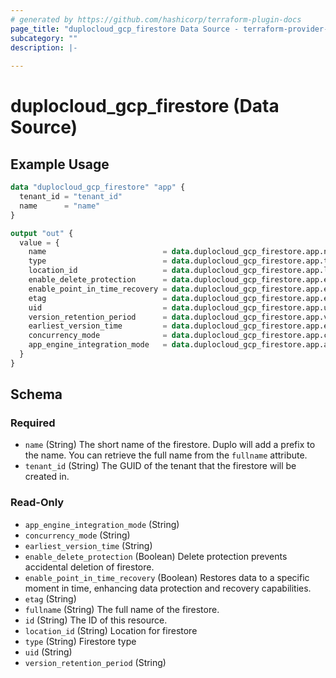 ```yaml
---
# generated by https://github.com/hashicorp/terraform-plugin-docs
page_title: "duplocloud_gcp_firestore Data Source - terraform-provider-duplocloud"
subcategory: ""
description: |-
  
---
```


# duplocloud_gcp_firestore (Data Source)



## Example Usage

```terraform
data "duplocloud_gcp_firestore" "app" {
  tenant_id = "tenant_id"
  name      = "name"
}

output "out" {
  value = {
    name                          = data.duplocloud_gcp_firestore.app.name
    type                          = data.duplocloud_gcp_firestore.app.type
    location_id                   = data.duplocloud_gcp_firestore.app.location_id
    enable_delete_protection      = data.duplocloud_gcp_firestore.app.enable_delete_protection
    enable_point_in_time_recovery = data.duplocloud_gcp_firestore.app.enable_point_in_time_recovery
    etag                          = data.duplocloud_gcp_firestore.app.etag
    uid                           = data.duplocloud_gcp_firestore.app.uid
    version_retention_period      = data.duplocloud_gcp_firestore.app.version_retention_period
    earliest_version_time         = data.duplocloud_gcp_firestore.app.earliest_version_time
    concurrency_mode              = data.duplocloud_gcp_firestore.app.concurrency_mode
    app_engine_integration_mode   = data.duplocloud_gcp_firestore.app.app_engine_integration_mode
  }
}
```

<!-- schema generated by tfplugindocs -->
## Schema

### Required

- `name` (String) The short name of the firestore.  Duplo will add a prefix to the name.  You can retrieve the full name from the `fullname` attribute.
- `tenant_id` (String) The GUID of the tenant that the firestore will be created in.

### Read-Only

- `app_engine_integration_mode` (String)
- `concurrency_mode` (String)
- `earliest_version_time` (String)
- `enable_delete_protection` (Boolean) Delete protection prevents accidental deletion of firestore.
- `enable_point_in_time_recovery` (Boolean) Restores data to a specific moment in time, enhancing data protection and recovery capabilities.
- `etag` (String)
- `fullname` (String) The full name of the firestore.
- `id` (String) The ID of this resource.
- `location_id` (String) Location for firestore
- `type` (String) Firestore type
- `uid` (String)
- `version_retention_period` (String)
